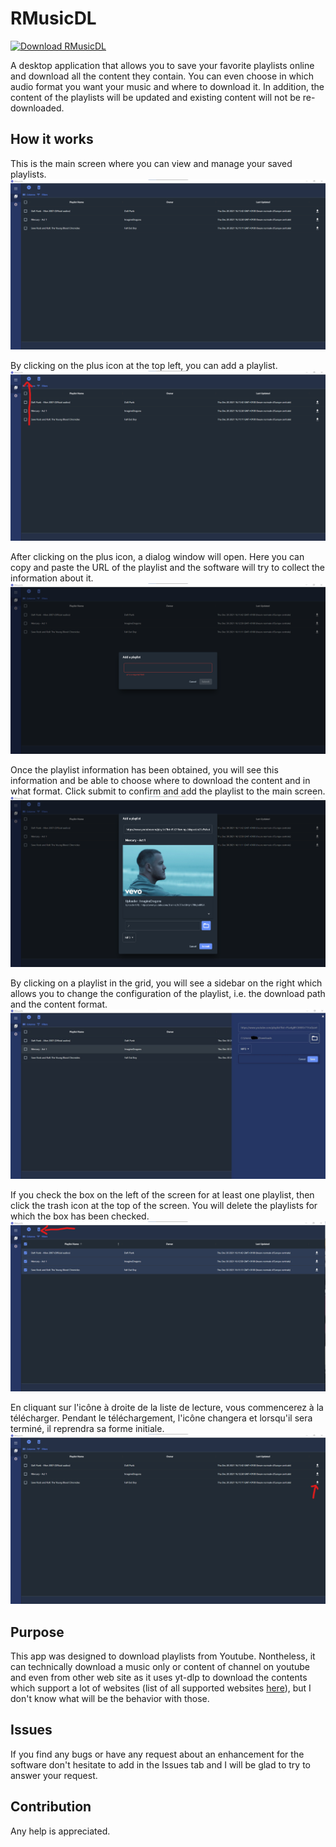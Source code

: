 # RMusicDL

[![Download RMusicDL](https://a.fsdn.com/con/app/sf-download-button)](https://sourceforge.net/projects/rmusicdl/files/latest/download)

A desktop application that allows you to save your favorite playlists online and download all the content they contain. You can even choose in which audio format you want your music and where to download it. In addition, the content of the playlists will be updated and existing content will not be re-downloaded.

## How it works
This is the main screen where you can view and manage your saved playlists.
![ALT](doc/images/Tuto/img1.png)

By clicking on the plus icon at the top left, you can add a playlist.
![ALT](doc/images/Tuto/img2.png)

After clicking on the plus icon, a dialog window will open. Here you can copy and paste the URL of the playlist and the software will try to collect the information about it.
![ALT](doc/images/Tuto/img6.png)

Once the playlist information has been obtained, you will see this information and be able to choose where to download the content and in what format. Click submit to confirm and add the playlist to the main screen.
![ALT](doc/images/Tuto/img7.png)

By clicking on a playlist in the grid, you will see a sidebar on the right which allows you to change the configuration of the playlist, i.e. the download path and the content format.
![ALT](doc/images/Tuto/img5.png)

If you check the box on the left of the screen for at least one playlist, then click the trash icon at the top of the screen. You will delete the playlists for which the box has been checked.
![ALT](doc/images/Tuto/img4.png)

En cliquant sur l'icône à droite de la liste de lecture, vous commencerez à la télécharger. Pendant le téléchargement, l'icône changera et lorsqu'il sera terminé, il reprendra sa forme initiale.
![ALT](doc/images/Tuto/img3.png)

## Purpose
This app was designed to download playlists from Youtube. Nontheless, it can technically download a music only or content of channel on youtube and even from other web site as it uses yt-dlp to download the contents which support a lot of websites (list of all supported websites [here](https://github.com/yt-dlp/yt-dlp/blob/master/supportedsites.md)), but I don't know what will be the behavior with those.

## Issues
If you find any bugs or have any request about an enhancement for the software don't hesitate to add in the Issues tab and I will be glad to try to answer your request.

## Contribution
Any help is appreciated.
